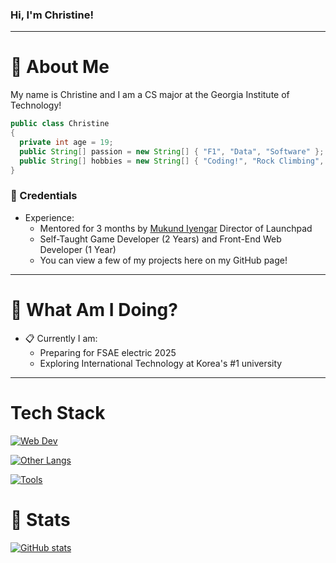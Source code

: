 ### Hi, I'm Christine!
-----
# :ferris_wheel: About Me
My name is Christine and I am a CS major at the Georgia Institute of Technology!

```java
public class Christine
{
  private int age = 19;
  public String[] passion = new String[] { "F1", "Data", "Software" };
  public String[] hobbies = new String[] { "Coding!", "Rock Climbing", "Baking" };
}
```
### :rocket: Credentials
- Experience:
  - Mentored for 3 months by [Mukund Iyengar](https://faculty.stevens.edu/miyengar) Director of Launchpad
  - Self-Taught Game Developer (2 Years) and Front-End Web Developer (1 Year)
  - You can view a few of my projects here on my GitHub page!
-----

# 🤔  What Am I Doing?
- :clipboard: Currently I am:
  - Preparing for FSAE electric 2025
  - Exploring International Technology at Korea's #1 university
-----

# Tech Stack
[![Web Dev](https://skillicons.dev/icons?i=html,css,js,ts,mongodb,react,nodejs,&theme=dark)](https://skillicons.dev)

[![Other Langs](https://skillicons.dev/icons?i=python,java,cpp&theme=dark)](https://skillicons.dev)

[![Tools](https://skillicons.dev/icons?i=vscode,postman,github&theme=dark)](https://skillicons.dev)

# 🌱 Stats
[![GitHub stats](https://github-readme-stats.vercel.app/api?username=aesteri)](https://github.com/anuraghazra/github-readme-stats)
